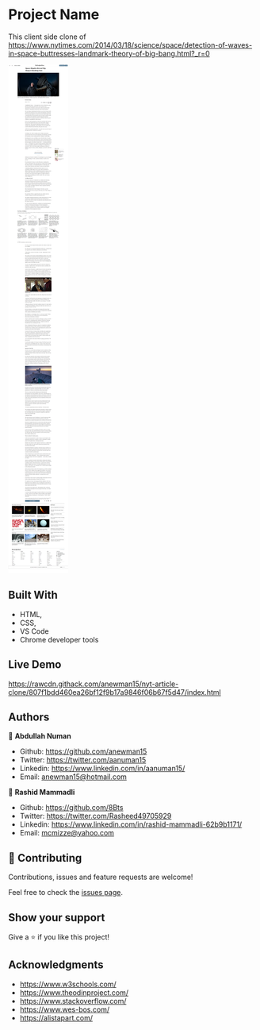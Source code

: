 # Project Name

This client side clone of https://www.nytimes.com/2014/03/18/science/space/detection-of-waves-in-space-buttresses-landmark-theory-of-big-bang.html?_r=0

![screenshot](https://github.com/anewman15/nyt-article-clone/blob/space-cosmos-article/images/app-screenshot.png)

## Built With

- HTML,
- CSS,
- VS Code
- Chrome developer tools

## Live Demo

https://rawcdn.githack.com/anewman15/nyt-article-clone/807f1bdd460ea26bf12f9b17a9846f06b67f5d47/index.html

## Authors

👤 **Abdullah Numan**

- Github:   https://github.com/anewman15
- Twitter:  https://twitter.com/aanuman15
- Linkedin: https://www.linkedin.com/in/aanuman15/
- Email:    anewman15@hotmail.com

👤 **Rashid Mammadli**

- Github:   https://github.com/8Bts
- Twitter:  https://twitter.com/Rasheed49705929
- Linkedin: https://www.linkedin.com/in/rashid-mammadli-62b9b1171/
- Email:    mcmizze@yahoo.com

## 🤝 Contributing

Contributions, issues and feature requests are welcome!

Feel free to check the [issues page](issues/).

## Show your support

Give a ⭐️ if you like this project!

## Acknowledgments

- https://www.w3schools.com/
- https://www.theodinproject.com/
- https://www.stackoverflow.com/
- https://www.wes-bos.com/
- https://alistapart.com/
